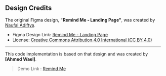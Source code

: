 ## Design Credits
The original Figma design, **"Remind Me - Landing Page"**, was created by [Naufal Adiftya](https://www.figma.com/@Naufaladfty).

- Figma Design Link: [Remind Me - Landing Page](https://www.figma.com/community/file/1029253733524328378/landing-page-remind-me-app)
- License: [Creative Commons Attribution 4.0 International (CC BY 4.0)](https://creativecommons.org/licenses/by/4.0/)
---
This code implementation is based on that design and was created by **[Ahmed Wael]**.

> Demo Link : [Remind Me](https://aw2520.github.io/remind-me/)
